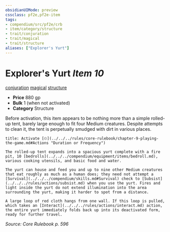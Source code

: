 ```yaml
---
obsidianUIMode: preview
cssclass: pf2e,pf2e-item
tags:
- compendium/src/pf2e/crb
- item/category/structure
- trait/conjuration
- trait/magical
- trait/structure
aliases: ["Explorer's Yurt"]
---
```

# Explorer's Yurt *Item 10*  
[conjuration](../../../Rules/traits/conjuration.md)  [magical](../../../Rules/traits/magical.md)  [structure](../../../Rules/traits/structure.md)  

- **Price** 880 gp
- **Bulk** 1 (when not activated)
- **Category** Structure

Before activation, this item appears to be nothing more than a simple rolled-up tent, barely large enough to fit four Medium creatures. Despite attempts to clean it, the tent is perpetually smudged with dirt in various places.

```ad-embed-ability
title: Activate [⏲](../../../rules/core-rulebook/chapter-9-playing-the-game.md#Actions "Duration or Frequency")

The rolled-up tent expands into a spacious yurt complete with a fire pit, 10 [bedrolls](../../../compendium/equipment/items/bedroll.md), various cooking utensils, and basic food and water.

The yurt can house and feed you and up to nine other Medium creatures that eat roughly as much as a human does; they need not attempt a [Survival](../../../compendium/skills.md#Survival) check to [Subsist](../../../rules/actions/subsist.md) when you use the yurt. Fires and light inside the yurt do not extend illumination into the area surrounding the yurt, making it harder to spot from a distance.

A large loop of red cloth hangs from one wall. If this loop is pulled, which takes an [Interact](../../../rules/actions/interact.md) action, the entire yurt immediately folds back up into its deactivated form, ready for further travel.
```

*Source: Core Rulebook p. 596*
